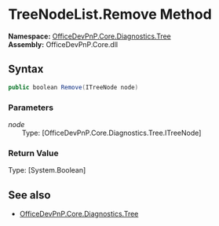 # TreeNodeList.Remove Method  
**Namespace:** [OfficeDevPnP.Core.Diagnostics.Tree](OfficeDevPnP.Core.Diagnostics.Tree.md)  
**Assembly:** OfficeDevPnP.Core.dll  
## Syntax
```C#
public boolean Remove(ITreeNode node)
```
### Parameters
*node*  
&emsp;&emsp;Type: [OfficeDevPnP.Core.Diagnostics.Tree.ITreeNode] 
&emsp;&emsp;  
  
### Return Value
Type: [System.Boolean]  

## See also
- [OfficeDevPnP.Core.Diagnostics.Tree](OfficeDevPnP.Core.Diagnostics.Tree.md)
